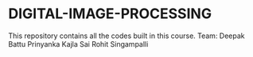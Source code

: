 # DIGITAL-IMAGE-PROCESSING
This repository contains all the codes built in this course.
Team:
Deepak Battu
Prinyanka Kajla
Sai Rohit Singampalli
